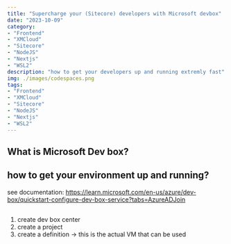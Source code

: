 ```yaml
---
title: "Supercharge your (Sitecore) developers with Microsoft devbox"
date: "2023-10-09"
category:
- "Frontend"
- "XMCloud"
- "Sitecore"
- "NodeJS"
- "Nextjs"
- "WSL2"
description: "how to get your developers up and running extremly fast"
img: ./images/codespaces.png
tags:
- "Frontend"
- "XMCloud"
- "Sitecore"
- "NodeJS"
- "Nextjs"
- "WSL2"
---
```


## What is Microsoft Dev box?

## how to get your environment up and running?

see documentation: https://learn.microsoft.com/en-us/azure/dev-box/quickstart-configure-dev-box-service?tabs=AzureADJoin


## 

1) create dev box center
2) create a project
3) create a definition -> this is the actual VM that can be used
